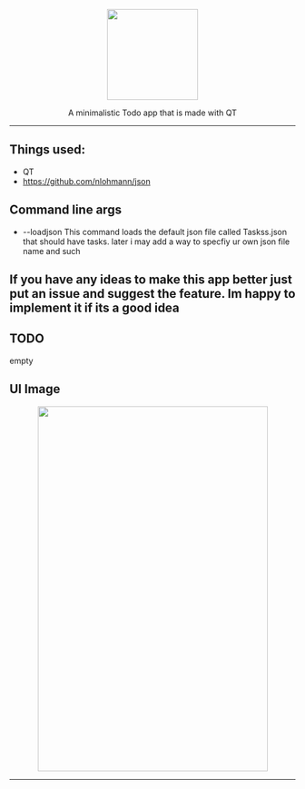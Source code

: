 <p align="center">
  <img width="160" height="160" src="https://raw.githubusercontent.com/danieljo12/MinimalistiTodo/master/toodo.png">
</p>
<p align="center">
  A minimalistic Todo app that is made with QT 
</p>

------

## Things used:
  * QT
  * https://github.com/nlohmann/json

## Command line args
* --loadjson  This command loads the default json file called Taskss.json that should have tasks. later i may add a way to specfiy ur own json file name and such

## If you have any ideas to make this app better just put an issue and suggest the feature. Im happy to implement it if its a good idea

## TODO
empty

## UI Image

<p align="center">
  <img width="405" height="643" src="https://raw.githubusercontent.com/danieljo12/MinimalistiTodo/master/appimage.PNG">
</p>


------
